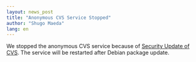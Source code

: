 ```yaml
---
layout: news_post
title: "Anonymous CVS Service Stopped"
author: "Shugo Maeda"
lang: en
---
```


We stopped the anonymous CVS service because of [Security Update of
CVS][1]. The service will be restarted after Debian package update.



[1]: https://ccvs.cvshome.org/servlets/NewsItemView?newsItemID=141 
